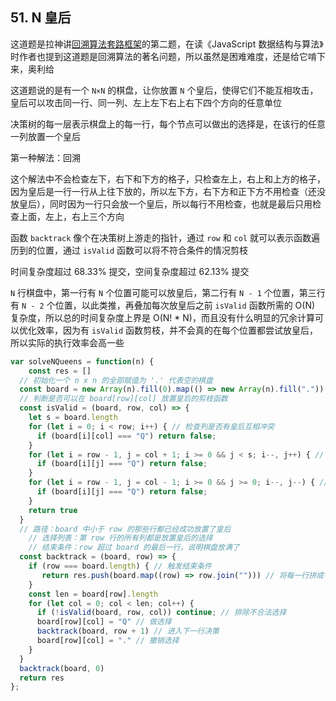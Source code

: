 ## 51. N 皇后

这道题是拉神讲[回溯算法套路框架](https://labuladong.gitee.io/algo/1/8/)的第二题，在读《JavaScript 数据结构与算法》时作者也提到这道题是回溯算法的著名问题，所以虽然是困难难度，还是给它啃下来，奥利给

这道题说的是有一个 `N×N` 的棋盘，让你放置 `N` 个皇后，使得它们不能互相攻击，皇后可以攻击同一行、同一列、左上左下右上右下四个方向的任意单位

决策树的每一层表示棋盘上的每一行，每个节点可以做出的选择是，在该行的任意一列放置一个皇后

第一种解法：回溯

这个解法中不会检查左下，右下和下方的格子，只检查左上，右上和上方的格子，因为皇后是一行一行从上往下放的，所以左下方，右下方和正下方不用检查（还没放皇后），同时因为一行只会放一个皇后，所以每行不用检查，也就是最后只用检查上面，左上，右上三个方向

函数 `backtrack` 像个在决策树上游走的指针，通过 `row` 和 `col` 就可以表示函数遍历到的位置，通过 `isValid` 函数可以将不符合条件的情况剪枝 

时间复杂度超过 68.33% 提交，空间复杂度超过 62.13% 提交

`N` 行棋盘中，第一行有 `N` 个位置可能可以放皇后，第二行有 `N - 1` 个位置，第三行有 `N - 2` 个位置，以此类推，再叠加每次放皇后之前 `isValid` 函数所需的 O(N) 复杂度，所以总的时间复杂度上界是 O(N! * N)，而且没有什么明显的冗余计算可以优化效率，因为有 `isValid` 函数剪枝，并不会真的在每个位置都尝试放皇后，所以实际的执行效率会高一些

```js
var solveNQueens = function(n) {
	const res = []
  // 初始化一个 n x n 的全部赋值为 '.' 代表空的棋盘
  const board = new Array(n).fill(0).map(() => new Array(n).fill("."))
  // 判断是否可以在 board[row][col] 放置皇后的剪枝函数
  const isValid = (board, row, col) => {
    let s = board.length
    for (let i = 0; i < row; i++) { // 检查列是否有皇后互相冲突
      if (board[i][col] === "Q") return false;
    }
    for (let i = row - 1, j = col + 1; i >= 0 && j < s; i--, j++) { // 检查右上方是否有皇后互相冲突
      if (board[i][j] === "Q") return false;
    }
    for (let i = row - 1, j = col - 1; i >= 0 && j >= 0; i--, j--) { // 检查左上方是否有皇后互相冲突
      if (board[i][j] === "Q") return false;
    }
    return true
  }
  // 路径：board 中小于 row 的那些行都已经成功放置了皇后
	// 选择列表：第 row 行的所有列都是放置皇后的选择
	// 结束条件：row 超过 board 的最后一行，说明棋盘放满了
  const backtrack = (board, row) => {
    if (row === board.length) { // 触发结束条件
       return res.push(board.map((row) => row.join(""))) // 将每一行拼成字符串
    }
    const len = board[row].length
    for (let col = 0; col < len; col++) {
      if (!isValid(board, row, col)) continue; // 排除不合法选择
      board[row][col] = "Q" // 做选择
      backtrack(board, row + 1) // 进入下一行决策
      board[row][col] = "." // 撤销选择
    }
  }
  backtrack(board, 0)
  return res
};
```

